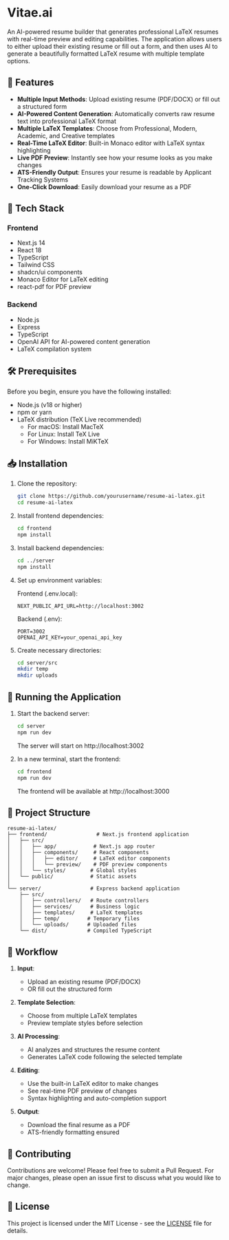 # Vitae.ai

An AI-powered resume builder that generates professional LaTeX resumes with real-time preview and editing capabilities. The application allows users to either upload their existing resume or fill out a form, and then uses AI to generate a beautifully formatted LaTeX resume with multiple template options.

## 🌟 Features

- **Multiple Input Methods**: Upload existing resume (PDF/DOCX) or fill out a structured form
- **AI-Powered Content Generation**: Automatically converts raw resume text into professional LaTeX format
- **Multiple LaTeX Templates**: Choose from Professional, Modern, Academic, and Creative templates
- **Real-Time LaTeX Editor**: Built-in Monaco editor with LaTeX syntax highlighting
- **Live PDF Preview**: Instantly see how your resume looks as you make changes
- **ATS-Friendly Output**: Ensures your resume is readable by Applicant Tracking Systems
- **One-Click Download**: Easily download your resume as a PDF

## 🚀 Tech Stack

### Frontend
- Next.js 14
- React 18
- TypeScript
- Tailwind CSS
- shadcn/ui components
- Monaco Editor for LaTeX editing
- react-pdf for PDF preview

### Backend
- Node.js
- Express
- TypeScript
- OpenAI API for AI-powered content generation
- LaTeX compilation system

## 🛠️ Prerequisites

Before you begin, ensure you have the following installed:
- Node.js (v18 or higher)
- npm or yarn
- LaTeX distribution (TeX Live recommended)
  - For macOS: Install MacTeX
  - For Linux: Install TeX Live
  - For Windows: Install MiKTeX

## 📥 Installation

1. Clone the repository:
   ```bash
   git clone https://github.com/yourusername/resume-ai-latex.git
   cd resume-ai-latex
   ```

2. Install frontend dependencies:
   ```bash
   cd frontend
   npm install
   ```

3. Install backend dependencies:
   ```bash
   cd ../server
   npm install
   ```

4. Set up environment variables:

   Frontend (.env.local):
   ```env
   NEXT_PUBLIC_API_URL=http://localhost:3002
   ```

   Backend (.env):
   ```env
   PORT=3002
   OPENAI_API_KEY=your_openai_api_key
   ```

5. Create necessary directories:
   ```bash
   cd server/src
   mkdir temp
   mkdir uploads
   ```

## 🚀 Running the Application

1. Start the backend server:
   ```bash
   cd server
   npm run dev
   ```
   The server will start on http://localhost:3002

2. In a new terminal, start the frontend:
   ```bash
   cd frontend
   npm run dev
   ```
   The frontend will be available at http://localhost:3000

## 📁 Project Structure

```
resume-ai-latex/
├── frontend/                # Next.js frontend application
│   ├── src/
│   │   ├── app/            # Next.js app router
│   │   ├── components/     # React components
│   │   │   ├── editor/     # LaTeX editor components
│   │   │   └── preview/    # PDF preview components
│   │   └── styles/        # Global styles
│   └── public/            # Static assets
│
└── server/                # Express backend application
    ├── src/
    │   ├── controllers/   # Route controllers
    │   ├── services/      # Business logic
    │   ├── templates/     # LaTeX templates
    │   ├── temp/         # Temporary files
    │   └── uploads/      # Uploaded files
    └── dist/             # Compiled TypeScript
```

## 🔄 Workflow

1. **Input**:
   - Upload an existing resume (PDF/DOCX)
   - OR fill out the structured form

2. **Template Selection**:
   - Choose from multiple LaTeX templates
   - Preview template styles before selection

3. **AI Processing**:
   - AI analyzes and structures the resume content
   - Generates LaTeX code following the selected template

4. **Editing**:
   - Use the built-in LaTeX editor to make changes
   - See real-time PDF preview of changes
   - Syntax highlighting and auto-completion support

5. **Output**:
   - Download the final resume as a PDF
   - ATS-friendly formatting ensured

## 🤝 Contributing

Contributions are welcome! Please feel free to submit a Pull Request. For major changes, please open an issue first to discuss what you would like to change.

## 📝 License

This project is licensed under the MIT License - see the [LICENSE](LICENSE) file for details.
